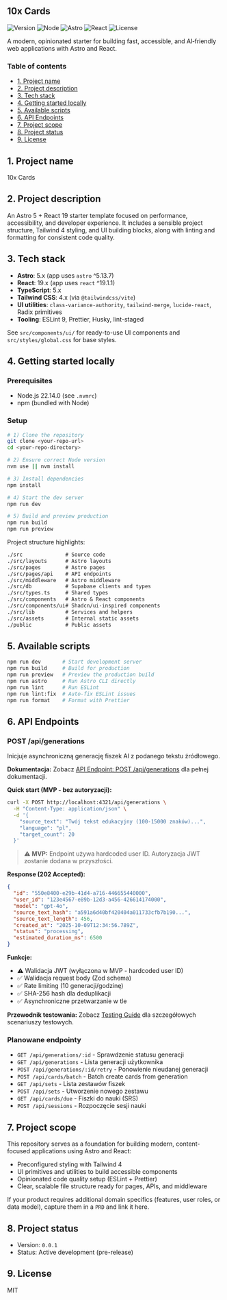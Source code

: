 ## 10x Cards

![Version](https://img.shields.io/badge/version-0.0.1-informational) ![Node](https://img.shields.io/badge/node-22.14.0-339933?logo=node.js&logoColor=white) ![Astro](https://img.shields.io/badge/astro-5-FF5D01?logo=astro&logoColor=white) ![React](https://img.shields.io/badge/react-19-61DAFB?logo=react&logoColor=061F2F) ![License](https://img.shields.io/badge/license-MIT-blue)

A modern, opinionated starter for building fast, accessible, and AI‑friendly web applications with Astro and React.

### Table of contents
- [1. Project name](#1-project-name)
- [2. Project description](#2-project-description)
- [3. Tech stack](#3-tech-stack)
- [4. Getting started locally](#4-getting-started-locally)
- [5. Available scripts](#5-available-scripts)
- [6. API Endpoints](#6-api-endpoints)
- [7. Project scope](#7-project-scope)
- [8. Project status](#8-project-status)
- [9. License](#9-license)

## 1. Project name

10x Cards

## 2. Project description

An Astro 5 + React 19 starter template focused on performance, accessibility, and developer experience. It includes a sensible project structure, Tailwind 4 styling, and UI building blocks, along with linting and formatting for consistent code quality.

## 3. Tech stack

- **Astro**: 5.x (app uses `astro` ^5.13.7)
- **React**: 19.x (app uses `react` ^19.1.1)
- **TypeScript**: 5.x
- **Tailwind CSS**: 4.x (via `@tailwindcss/vite`)
- **UI utilities**: `class-variance-authority`, `tailwind-merge`, `lucide-react`, Radix primitives
- **Tooling**: ESLint 9, Prettier, Husky, lint-staged

See `src/components/ui/` for ready-to-use UI components and `src/styles/global.css` for base styles.

## 4. Getting started locally

### Prerequisites
- Node.js 22.14.0 (see `.nvmrc`)
- npm (bundled with Node)

### Setup
```bash
# 1) Clone the repository
git clone <your-repo-url>
cd <your-repo-directory>

# 2) Ensure correct Node version
nvm use || nvm install

# 3) Install dependencies
npm install

# 4) Start the dev server
npm run dev

# 5) Build and preview production
npm run build
npm run preview
```

Project structure highlights:

```md
./src              # Source code
./src/layouts      # Astro layouts
./src/pages        # Astro pages
./src/pages/api    # API endpoints
./src/middleware   # Astro middleware
./src/db           # Supabase clients and types
./src/types.ts     # Shared types
./src/components   # Astro & React components
./src/components/ui# Shadcn/ui-inspired components
./src/lib          # Services and helpers
./src/assets       # Internal static assets
./public           # Public assets
```

## 5. Available scripts

```bash
npm run dev       # Start development server
npm run build     # Build for production
npm run preview   # Preview the production build
npm run astro     # Run Astro CLI directly
npm run lint      # Run ESLint
npm run lint:fix  # Auto-fix ESLint issues
npm run format    # Format with Prettier
```

## 6. API Endpoints

### POST /api/generations

Inicjuje asynchroniczną generację fiszek AI z podanego tekstu źródłowego.

**Dokumentacja:** Zobacz [API Endpoint: POST /api/generations](.ai/api-endpoint-generations.md) dla pełnej dokumentacji.

**Quick start (MVP - bez autoryzacji):**

```bash
curl -X POST http://localhost:4321/api/generations \
  -H "Content-Type: application/json" \
  -d '{
    "source_text": "Twój tekst edukacyjny (100-15000 znaków)...",
    "language": "pl",
    "target_count": 20
  }'
```

> **⚠️ MVP:** Endpoint używa hardcoded user ID. Autoryzacja JWT zostanie dodana w przyszłości.

**Response (202 Accepted):**
```json
{
  "id": "550e8400-e29b-41d4-a716-446655440000",
  "user_id": "123e4567-e89b-12d3-a456-426614174000",
  "model": "gpt-4o",
  "source_text_hash": "a591a6d40bf420404a011733cfb7b190...",
  "source_text_length": 456,
  "created_at": "2025-10-09T12:34:56.789Z",
  "status": "processing",
  "estimated_duration_ms": 6500
}
```

**Funkcje:**
- ⚠️ Walidacja JWT (wyłączona w MVP - hardcoded user ID)
- ✅ Walidacja request body (Zod schema)
- ✅ Rate limiting (10 generacji/godzinę)
- ✅ SHA-256 hash dla deduplikacji
- ✅ Asynchroniczne przetwarzanie w tle

**Przewodnik testowania:** Zobacz [Testing Guide](.ai/testing-guide.md) dla szczegółowych scenariuszy testowych.

### Planowane endpointy

- `GET /api/generations/:id` - Sprawdzenie statusu generacji
- `GET /api/generations` - Lista generacji użytkownika
- `POST /api/generations/:id/retry` - Ponowienie nieudanej generacji
- `POST /api/cards/batch` - Batch create cards from generation
- `GET /api/sets` - Lista zestawów fiszek
- `POST /api/sets` - Utworzenie nowego zestawu
- `GET /api/cards/due` - Fiszki do nauki (SRS)
- `POST /api/sessions` - Rozpoczęcie sesji nauki

## 7. Project scope

This repository serves as a foundation for building modern, content-focused applications using Astro and React:
- Preconfigured styling with Tailwind 4
- UI primitives and utilities to build accessible components
- Opinionated code quality setup (ESLint + Prettier)
- Clear, scalable file structure ready for pages, APIs, and middleware

If your product requires additional domain specifics (features, user roles, or data model), capture them in a `PRD` and link it here.

## 8. Project status

- Version: `0.0.1`
- Status: Active development (pre-release)

## 9. License

MIT
